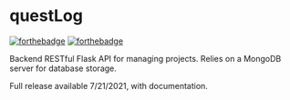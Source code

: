 # questLog
[![forthebadge](https://forthebadge.com/images/badges/contains-technical-debt.svg)](https://forthebadge.com) [![forthebadge](https://forthebadge.com/images/badges/made-with-python.svg)](https://forthebadge.com)

Backend RESTful Flask API for managing projects. Relies on a MongoDB server for database storage.

Full release available 7/21/2021, with documentation.
